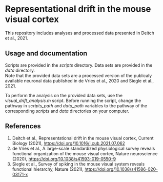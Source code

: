 #  Representational drift in the mouse visual cortex
This repository includes analyses and processed data presented in Deitch et al., 2021.

## Usage and documentation
Scripts are provided in the *scripts* directory. Data sets are provided in the *data* directory.</br>
Note that the provided data sets are a processed version of the publicaly available neuronal data published in de Vries et al., 2020 and Siegle et al., 2021.

To perform the analysis on the provided data sets, use the *visual_drift_analysis.m* script.
Before running the script, change the pathway in *scripts_path* and *data_path* variables to the pathway of the corresponding *scripts* and *data* directories on your computer.

## References
1. Deitch et al., Representational drift in the mouse visual cortex, Current Biology (2021), https://doi.org/10.1016/j.cub.2021.07.062
2. de Vries et al., A large-scale standardized physiological survey reveals functional organization of the mouse visual cortex, Nature neuroscience (2020), https://doi.org/10.1038/s41593-019-0550-9
3. Siegle et al., Survey of spiking in the mouse visual system reveals functional hierarchy, Nature (2021), https://doi.org/10.1038/s41586-020-03171-x
